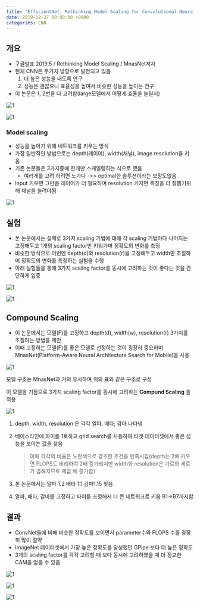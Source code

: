 ```yaml
---
title: "EfficientNet: Rethinking Model Scaling for Convolutional Neural Networks"
date: 2019-12-27 00:00:00 +0900
categories: CNN
---
```

## 개요

* 구글발표 2019.5 / Rethinking Model Scaling / MnasNet저자
* 현재 CNN은 두가지 방향으로 발전되고 있음
  1. 더 높은 성능을 내도록 연구 
  2. 성능은 괜찮으니 효율성을 높여서 비슷한 성능을 높이는 연구
* 이 논문은 1, 2번을 다 고려함(large모델에서 어떻게 효율을 늘릴지)

![1](https://bjo9280.github.io/assets/images/2019-12-27/실험결과.png)

![1](https://bjo9280.github.io/assets/images/2019-12-27/modelsize.png)



### Model scaling

* 성능을 높이기 위해 네트워크를 키우는 방식
* 가장  일반적인 방법으로는 depth(레이어), width(채널), image resolution을 키움 
* 기존 논문들은 3가지중에  한개만 스케일링하는 식으로 했음
  * 여러개를 고려 하려면 노가다 ->> optimal한 솔루션이라는 보장도없음
* Input 키우면 그만큼 레이어가 더 필요하며 resolution 커지면 특징을 더 잘뽑기위해 채널을 늘려야됨

![1](https://bjo9280.github.io/assets/images/2019-12-27/기법예시.png)



## 실험

* 본 논문에서는 실제로 3가지 scaling 기법에 대해 각 scaling 기법마다 나머지는 고정해두고 1개의 scaling factor만 키워가며 정확도의 변화를 측정
* 비슷한 방식으로 이번엔 depth(d)와 resolution(r)을 고정해두고 width만 조절하며 정확도의 변화를 측정하는 실험을 수행
* 아래 실험들을 통해 3가지 scaling factor를 동시에 고려하는 것이 좋다는 것을 간단하게 입증

![1](https://bjo9280.github.io/assets/images/2019-12-27/single실험.png)



![1](https://bjo9280.github.io/assets/images/2019-12-27/compound실험.png)



## Compound Scaling

* 이 논문에서는 모델(F)를 고정하고 depth(d), width(w), resolution(r) 3가지를 조절하는 방법을 제안
* 이때 고정하는 모델(F)를 좋은 모델로 선정하는 것이 굉장히 중요하며 MnasNet(Platform-Aware Neural Architecture Search for Mobile)을 사용

![1](https://bjo9280.github.io/assets/images/2019-12-27/efficientnet.png)

모델 구조는 MnasNet과 거의 유사하며 위의 표와 같은 구조로 구성

이 모델을 기점으로 3가지 scaling factor를 동시에 고려하는 **Compund Scaling** 을 적용

![1](https://bjo9280.github.io/assets/images/2019-12-27/compound방법.png)

1. depth, width, resolution 은 각각 알파, 베타, 감마 나타냄
2. 베이스라인에 파이를 1로하고 grid search를 사용하여 타겟 데이터셋에서 좋은 성능을 보이는 값을 찾음

   > 이때 각각의 비율은 노란색으로 강조한 조건을 만족시킴(depth는 2배 키우면 FLOPS도 비례하여 2배 증가되지만 width와 resolution은 가로와 세로가 곱해지므로 제곱 배 증가함)
3. 본 논문에서는 알파 1.2 배타 1.1 감마1.15 찾음
4. 알파, 배타, 감마를 고정하고 파이를 조정해서 더 큰 네트워크로 키움 B1->B7까지함

## 결과

* ConvNet들에 비해 비슷한 정확도를 보이면서 parameter수와 FLOPS 수를 굉장히 많이 절약
* ImageNet 데이터셋에서 가장 높은 정확도를 달성했던 GPipe 보다 더 높은 정확도
* 3개의 scaling factor를 각각 고려할 때 보다 동시에 고려하였을 때 더 정교한 CAM을 얻을 수 있음 

![1](https://bjo9280.github.io/assets/images/2019-12-27/결과.png)



![1](https://bjo9280.github.io/assets/images/2019-12-27/classmap.png)

![1](https://bjo9280.github.io/assets/images/2019-12-27/classmap2.png)







